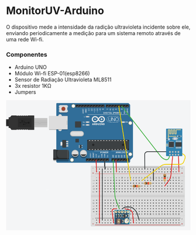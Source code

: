 # MonitorUV-Arduino

O dispositivo mede a intensidade da radição ultravioleta incidente sobre ele, enviando periodicamente a medição para um sistema remoto através de uma rede Wi-fi.

### Componentes
- Arduino UNO
- Módulo Wi-fi ESP-01(esp8266)
- Sensor de Radiação Ultravioleta ML8511
- 3x resistor 1KΩ
- Jumpers

![imagem da ligação dos componentes](https://github.com/felipepsilva/MonitorUV-Arduino/raw/master/images/esquema.png)

